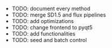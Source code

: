 *   TODO: document every method
*   TODO: merge SD1.5 and flux pipelines
*   TODO: add optimizations
*   TODO: change frontend to pyqt5
*   TODO: add functionalities
*   TODO: seed and batch control